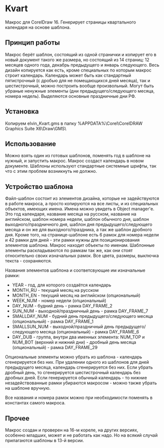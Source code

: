 # Kvart
Макрос для CorelDraw 16. Генерирует страницы квартального календаря на основе шаблона.

## Принцип работы
Макрос берёт шаблон, состоящий из одной странички и копирует его в новый документ такого же размера, но состоящий из 14 страниц: 12 месяцев одного года, декабрь предыдущего и январь следующего. Весь дизайн копируется как есть, кроме специальных по которым макрос строит календарь. Календарь может быть как стандартный пятистрочный (с дробью для не помещающихся дней месяца), так и шестистрочный, можно построить вообще произвольный. Могут быть убраные ненужные элементы (дни предыдущего/следующего месяца, номера недель). Выделяются основные праздничные дни РФ.

## Установка
Копируем elvin_Kvart.gms в папку %APPDATA%\Corel\CorelDRAW Graphics Suite X6\Draw\GMS\

## Использование
Можно взять один из готовых шаблонов, поменять год в шаблоне на нужный, и запустить макрос. Макрос создаст календарь в новом документе. Шаблоны используют стандартные системные шрифты, так что с этим проблем возникнуть не должно.

## Устройство шаблона
Файл-шаблон состоит из элементов дизайна, которые не задействуются в работе макроса, а просто копируются на все листы, и из специальных объектов, имеющих имена. Имена можно увидеть в Object manager'е. Это год календаря, название месяца на русском, название на английском, шаблон номера недели, шаблон обычного дня, шаблон выходного/праздничного дня, шаблон дня предыдущего/следующего месяца и он же для выходного/праздника, а так же шаблон дробного дня. Кроме того, на странице-шаблоне есть 6 рамок для номера недели и 42 рамки для дней - эти рамки нужны для позиционирования элементов шаблона. Макрос находит объекты по именам. Шаблонные элементы раскладываются по рамкам так же, как они стоят относительно своих изначальных рамок. Все цвета, размеры, выключка текста - сохраняются.

Названия элементов шаблона и соответсвующие им изначальные рамки:
* YEAR - год, для которого создаётся календарь
* MONTH_RU - текущий месяц на русском
* MONTH_EN - текущий месяц на английском (опциональный)
* WEEK_NUM - номер недели (опциональный)
* DAY_NUM - будний день - рамка DAY_FRAME_2
* SUN_NUM - выходной/праздничный день - рамка DAY_FRAME_7
* SMALLDAY_NUM - будний день предыдущего/следующего месяца (опциональный) - рамка DAY_FRAME_1
* SMALLSUN_NUM - выходной/праздничный день предыдущего/следующего месяца (опциональный) - рамка DAY_FRAME_6
* DAY_DUB - группа, внутри два именных элемента: NUM_TOP и NUM_BOT (верхний и нижний дни) - дробный день месяца (опциональный) - рамка DAY_FRAME_29

Опциональные элементы можно убрать из шаблона - календарь сгенерируется без них. При удалении одного из шаблонов для дней предыдущего месяца, календарь сгенерируется без них. Если убрать дробный день, то сгенерируется шестистрочный календарь без дробных дней. Если генерируется обычный календарь - то нижние незадействованные рамки убираются макросом - можно также убрать на шаблоне вручную.

Все названия и номера рамок можно при необходимости поменять в константах самого макроса.

## Прочее
Макрос создан и проверен на 16-м кореле, на других версиях, особенно младших, может и не работать как надо. Но на всякий случай прилагаются шаблоны в 13-й версии.
